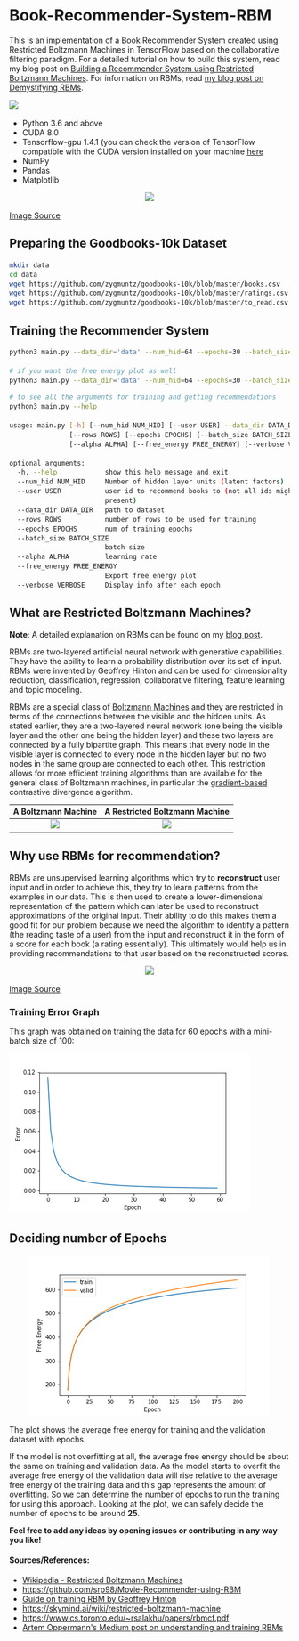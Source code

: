 # Book-Recommender-System-RBM
This is an implementation of a Book Recommender System created using Restricted Boltzmann Machines in TensorFlow based on the collaborative filtering paradigm. For a detailed tutorial on how to build this system, read my blog post on [Building a Recommender System using Restricted Boltzmann Machines](https://adityashrm21.github.io/Book-Recommender-System-RBM/). For information on RBMs, read [my blog post on Demystifying RBMs](https://adityashrm21.github.io/Restricted-Boltzmann-Machines/).

<img src = "https://img.shields.io/badge/requirements-compatible-blue.svg">

- Python 3.6 and above
- CUDA 8.0
- Tensorflow-gpu 1.4.1 (you can check the version of TensorFlow compatible with the CUDA version installed on your machine [here](https://www.tensorflow.org/install/source#tested_source_configurations)
- NumPy
- Pandas
- Matplotlib

<center><img src = "https://cdn-images-1.medium.com/max/1600/1*cLusB9Kkfaf-EudwtX8ASQ.png" width = "350"></center>

[Image Source](https://cdn-images-1.medium.com/max/1600/1*cLusB9Kkfaf-EudwtX8ASQ.png)

## Preparing the Goodbooks-10k Dataset

```bash
mkdir data
cd data
wget https://github.com/zygmuntz/goodbooks-10k/blob/master/books.csv
wget https://github.com/zygmuntz/goodbooks-10k/blob/master/ratings.csv
wget https://github.com/zygmuntz/goodbooks-10k/blob/master/to_read.csv
```

## Training the Recommender System

```bash
python3 main.py --data_dir='data' --num_hid=64 --epochs=30 --batch_size=128

# if you want the free energy plot as well
python3 main.py --data_dir='data' --num_hid=64 --epochs=30 --batch_size=128 --free_energy=True
```

```bash
# to see all the arguments for training and getting recommendations
python3 main.py --help

usage: main.py [-h] [--num_hid NUM_HID] [--user USER] --data_dir DATA_DIR
               [--rows ROWS] [--epochs EPOCHS] [--batch_size BATCH_SIZE]
               [--alpha ALPHA] [--free_energy FREE_ENERGY] [--verbose VERBOSE]

optional arguments:
  -h, --help            show this help message and exit
  --num_hid NUM_HID     Number of hidden layer units (latent factors)
  --user USER           user id to recommend books to (not all ids might be
                        present)
  --data_dir DATA_DIR   path to dataset
  --rows ROWS           number of rows to be used for training
  --epochs EPOCHS       num of training epochs
  --batch_size BATCH_SIZE
                        batch size
  --alpha ALPHA         learning rate
  --free_energy FREE_ENERGY
                        Export free energy plot
  --verbose VERBOSE     Display info after each epoch
```

## What are Restricted Boltzmann Machines?

**Note**: A detailed explanation on RBMs can be found on my [blog post](https://adityashrm21.github.io/Restricted-Boltzmann-Machines/).

RBMs are two-layered artificial neural network with generative capabilities. They have the ability to learn a probability distribution over its set of input. RBMs were invented by Geoffrey Hinton and can be used for dimensionality reduction, classification, regression, collaborative filtering, feature learning and topic modeling.

RBMs are a special class of [Boltzmann Machines](https://en.wikipedia.org/wiki/Boltzmann_machine) and they are restricted in terms of the connections between the visible and the hidden units. As stated earlier, they are a two-layered neural network (one being the visible layer and the other one being the hidden layer) and these two layers are connected by a fully bipartite graph. This means that every node in the visible layer is connected to every node in the hidden layer but no two nodes in the same group are connected to each other. This restriction allows for more efficient training algorithms than are available for the general class of Boltzmann machines, in particular the [gradient-based](https://en.wikipedia.org/wiki/Gradient_descent) contrastive divergence algorithm.


A Boltzmann Machine             |  A Restricted Boltzmann Machine
:-------------------------:|:-------------------------:
<img src = "https://upload.wikimedia.org/wikipedia/commons/7/7a/Boltzmannexamplev1.png" width = "300">  |  <img src = "https://upload.wikimedia.org/wikipedia/commons/thumb/e/e8/Restricted_Boltzmann_machine.svg/440px-Restricted_Boltzmann_machine.svg.png" width = "300">

## Why use RBMs for recommendation?

RBMs are unsupervised learning algorithms which try to **reconstruct** user input and in order to achieve this, they try to learn patterns from the examples in our data. This is then used to create a lower-dimensional representation of the pattern which can later be used to reconstruct approximations of the original input. Their ability to do this makes them a good fit for our problem because we need the algorithm to identify a pattern (the reading taste of a user) from the input and reconstruct it in the form of a score for each book (a rating essentially). This ultimately would help us in providing recommendations to that user based on the reconstructed scores.

<center><img src = "https://image.slidesharecdn.com/mlss2014xamatriain-140721124307-phpapp02/95/recommender-systems-machine-learning-summer-school-2014-cmu-72-638.jpg?cb=1405946863" width = "500"></center>

[Image Source](https://image.slidesharecdn.com/mlss2014xamatriain-140721124307-phpapp02/95/recommender-systems-machine-learning-summer-school-2014-cmu-72-638.jpg?cb=1405946863)

### Training Error Graph

This graph was obtained on training the data for 60 epochs with a mini-batch size of 100:

![error](imgs/error60.png)

## Deciding number of Epochs

<center><img src ="imgs/free_energy.png"></center>

The plot shows the average free energy for training and the validation dataset with epochs.

If the model is not overfitting at all, the average free energy should be about the same on training and validation data. As the model starts to overfit the average free energy of the validation data will rise relative to the average free energy of the training data and this gap represents the amount of overfitting. So we can determine the number of epochs to run the training for using this approach. Looking at the plot, we can safely decide the number of epochs to be around **25**.

**Feel free to add any ideas by opening issues or contributing in any way you like!**

#### Sources/References:
* [Wikipedia - Restricted Boltzmann Machines](https://en.wikipedia.org/wiki/Restricted_Boltzmann_machine)
*  https://github.com/srp98/Movie-Recommender-using-RBM
* [Guide on training RBM by Geoffrey Hinton](https://www.csrc.ac.cn/upload/file/20170703/1499052743888438.pdf)
* https://skymind.ai/wiki/restricted-boltzmann-machine
* https://www.cs.toronto.edu/~rsalakhu/papers/rbmcf.pdf
* [Artem Oppermann's Medium post on understanding and training RBMs]( https://towardsdatascience.com/deep-learning-meets-physics-restricted-boltzmann-machines-part-ii-4b159dce1ffb)
